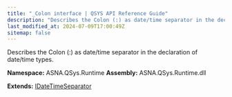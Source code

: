 ```yaml
---
title: "_Colon interface | QSYS API Reference Guide"
description: "Describes the Colon (:) as date/time separator in the declaration of date/time types. "
last_modified_at: 2024-07-09T17:00:49Z
sitemap: false
---
```


Describes the Colon (:) as date/time separator in the declaration of date/time types.

**Namespace:** ASNA.QSys.Runtime
**Assembly:** ASNA.QSys.Runtime.dll

**Extends:** [IDateTimeSeparator](/reference/runtime/qsys-runtime/i-date-time-separator.html)
<br>
<br>
